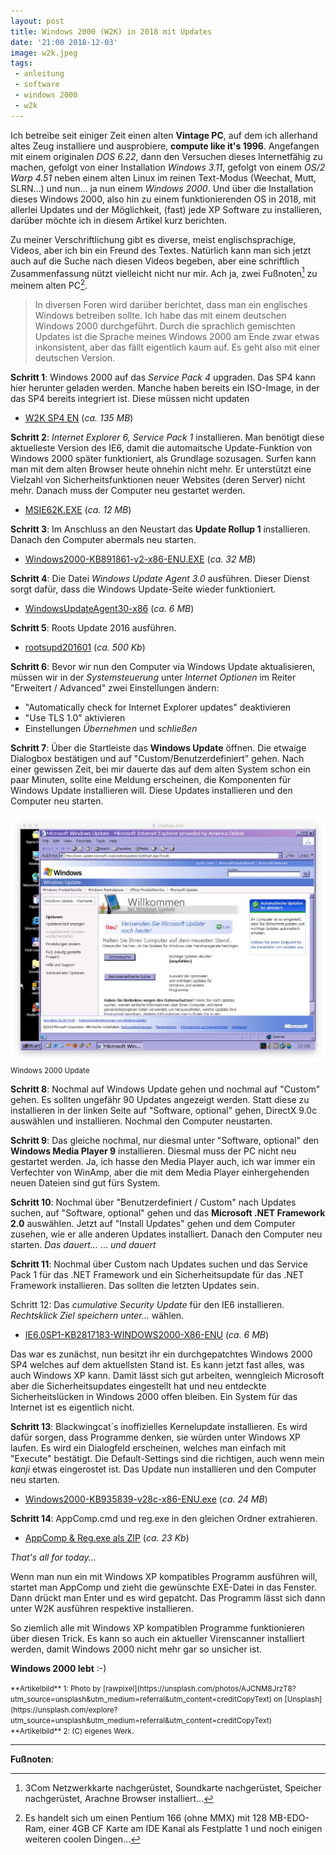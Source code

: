```yaml
---
layout: post
title: Windows 2000 (W2K) in 2018 mit Updates
date: '21:00 2018-12-03'
image: w2k.jpeg
tags: 
 - anleitung
 - software
 - windows 2000
 - w2k
---
```


Ich betreibe seit einiger Zeit einen alten **Vintage PC**, auf dem ich allerhand altes Zeug installiere und ausprobiere, **compute like it's 1996**. Angefangen mit einem originalen *DOS 6.22*, dann den Versuchen dieses Internetfähig zu machen, gefolgt von einer Installation *Windows 3.11*, gefolgt von einem *OS/2 Warp 4.51* neben einem alten Linux im reinen Text-Modus (Weechat, Mutt, SLRN…) und nun… ja nun einem *Windows 2000*. Und über die Installation dieses Windows 2000, also hin zu einem funktionierenden OS in 2018, mit allerlei Updates und der Möglichkeit, (fast) jede XP Software zu installieren, darüber möchte ich in diesem Artikel kurz berichten. <!--more-->

Zu meiner Verschriftlichung gibt es diverse, meist englischsprachige, Videos, aber ich bin ein Freund des Textes. Natürlich kann man sich jetzt auch auf die Suche nach diesen Videos begeben, aber eine schriftlich Zusammenfassung nützt vielleicht nicht nur mir. Ach ja, zwei Fußnoten[^1] zu meinem alten PC[^2].

> In diversen Foren wird darüber berichtet, dass man ein englisches Windows betreiben sollte. Ich habe das mit einem deutschen Windows 2000 durchgeführt. Durch die sprachlich gemischten Updates ist die Sprache meines Windows 2000 am Ende zwar etwas inkonsistent, aber das fällt eigentlich kaum auf. Es geht also mit einer deutschen Version.

**Schritt 1**: Windows 2000 auf das *Service Pack 4* upgraden. Das SP4 kann hier herunter geladen werden. Manche haben bereits ein ISO-Image, in der das SP4 bereits integriert ist. Diese müssen nicht updaten
 - [W2K SP4 EN](ftp://ftp.unice.fr/windows/servicepack/win2k/sp4/W2KSP4_EN.EXE) (*ca. 135 MB*)

**Schritt 2**: *Internet Explorer 6, Service Pack 1* installieren. Man benötigt diese aktuelleste Version des IE6, damit die automaitsche Update-Funktion von Windows 2000 später funktioniert, als Grundlage sozusagen. Surfen kann man mit dem alten Browser heute ohnehin nicht mehr. Er unterstützt eine Vielzahl von Sicherheitsfunktionen neuer Websites (deren Server) nicht mehr. Danach muss der Computer neu gestartet werden.
 - [MSIE62K.EXE](http://www.mediafire.com/file/f78iyq3vfe1n6d3/MSIE62K.EXE) (*ca. 12 MB*)

**Schritt 3**: Im Anschluss an den Neustart das **Update Rollup 1** installieren. Danach den Computer abermals neu starten.
 - [Windows2000-KB891861-v2-x86-ENU.EXE](http://www.mediafire.com/file/lyz6fktqj87cusr/Windows2000-KB891861-v2-x86-ENU.EXE) (*ca. 32 MB*)

**Schritt 4**: Die Datei *Windows Update Agent 3.0* ausführen. Dieser Dienst sorgt dafür, dass die Windows Update-Seite wieder funktioniert.
 - [WindowsUpdateAgent30-x86](https://go.microsoft.com/fwlink/?LinkID=91237) (*ca. 6 MB*)

**Schritt 5**: Roots Update 2016 ausführen.
 - [rootsupd201601](http://sdfox7.com/2000/Important_EOL_Updates/rootsupd201601.exe) (*ca. 500 Kb*)

**Schritt 6**: Bevor wir nun den Computer via Windows Update aktualisieren, müssen wir in der *Systemsteuerung* unter *Internet Optionen* im Reiter "Erweitert / Advanced" zwei Einstellungen ändern:
 - "Automatically check for Internet Explorer updates" deaktivieren
 - "Use TLS 1.0" aktivieren
 - Einstellungen *Übernehmen* und *schließen*

**Schritt 7**: Über die Startleiste das **Windows Update** öffnen. Die etwaige Dialogbox bestätigen und auf "Custom/Benutzerdefiniert" gehen. Nach einer gewissen Zeit, bei mir dauerte das auf dem alten System schon ein paar Minuten, sollte eine Meldung erscheinen, die Komponenten für Windows Update installieren will. Diese Updates installieren und den Computer neu starten.

![Windows 2000 Update](/assets/2018/w2k/custom-benutzerdefiniert.jpg)
<small>Windows 2000 Update</small>

**Schritt 8**: Nochmal auf Windows Update gehen und nochmal auf "Custom" gehen. Es sollten ungefähr 90 Updates angezeigt werden. Statt diese zu installieren in der linken Seite auf "Software, optional" gehen, DirectX 9.0c auswählen und installieren. Nochmal den Computer neustarten.

**Schritt 9**: Das gleiche nochmal, nur diesmal unter "Software, optional" den **Windows Media Player 9** installieren. Diesmal muss der PC nicht neu gestartet werden. Ja, ich hasse den Media Player auch, ich war immer ein Verfechter von WinAmp, aber die mit dem Media Player einhergehenden neuen Dateien sind gut fürs System.

**Schritt 10**: Nochmal über "Benutzerdefiniert / Custom" nach Updates suchen, auf "Software, optional" gehen und das **Microsoft .NET Framework 2.0** auswählen. Jetzt auf "Install Updates" gehen und dem Computer zusehen, wie er alle anderen Updates installiert. Danach den Computer neu starten. *Das dauert…* … *und dauert*

**Schritt 11**: Nochmal über Custom nach Updates suchen und das Service Pack 1 für das .NET Framework und ein Sicherheitsupdate für das .NET Framework installieren. Das sollten die letzten Updates sein.

Schritt 12: Das *cumulative Security Update* für den IE6 installieren. *Rechtsklick Ziel speichern unter…* wählen.
 - [IE6.0SP1-KB2817183-WINDOWS2000-X86-ENU](/assets/2018/w2k/12.IE6.0SP1-KB2817183-WINDOWS2000-X86-ENU.EXE) (*ca. 6 MB*)

Das war es zunächst, nun besitzt ihr ein durchgepatchtes Windows 2000 SP4 welches auf dem aktuellsten Stand ist. Es kann jetzt fast alles, was auch Windows XP kann. Damit lässt sich gut arbeiten, wenngleich Microsoft aber die Sicherheitsupdates eingestellt hat und neu entdeckte Sicherheitslücken in Windows 2000 offen bleiben. Ein System für das Internet ist es eigentlich nicht.

**Schritt 13**: Blackwingcat´s inoffizielles Kernelupdate installieren. Es wird dafür sorgen, dass Programme denken, sie würden unter Windows XP laufen. Es wird ein Dialogfeld erscheinen, welches man einfach mit "Execute" bestätigt. Die Default-Settings sind die richtigen, auch wenn mein *kanji*
 etwas eingerostet ist. Das Update nun installieren und den Computer neu starten.
 - [Windows2000-KB935839-v28c-x86-ENU.exe](http://www.mediafire.com/file/14d2t9yl35tim30/Windows2000-KB935839-v28c-x86-ENU.exe) (*ca. 24 MB*)

**Schritt 14**: AppComp.cmd und reg.exe in den gleichen Ordner extrahieren.
 - [AppComp & Reg.exe als ZIP](/assets/2018/w2k/14.Appcompreg.exe.zip) (*ca. 23 Kb*)

*That's all for today…*

Wenn man nun ein mit Windows XP kompatibles Programm ausführen will, startet man AppComp und zieht die gewünschte EXE-Datei in das Fenster. Dann drückt man Enter und es wird gepatcht. Das Programm lässt sich dann unter W2K ausführen respektive installieren.

So ziemlich alle mit Windows XP kompatiblen Programme funktionieren über diesen Trick. Es kann so auch ein aktueller Virenscanner installiert werden, damit Windows 2000 nicht mehr gar so unsicher ist.

**Windows 2000 lebt** :-)

<small>
**Artikelbild** 1: Photo by [rawpixel](https://unsplash.com/photos/AJCNM8JrzT8?utm_source=unsplash&utm_medium=referral&utm_content=creditCopyText) on [Unsplash](https://unsplash.com/explore?utm_source=unsplash&utm_medium=referral&utm_content=creditCopyText)<br />
**Artikelbild** 2: (C) eigenes Werk.
</small>

---

**Fußnoten**:

[^1]: 3Com Netzwerkkarte nachgerüstet, Soundkarte nachgerüstet, Speicher nachgerüstet, Arachne Browser installiert…
[^2]: Es handelt sich um einen Pentium 166 (ohne MMX) mit 128 MB-EDO-Ram, einer 4GB CF Karte am IDE Kanal als Festplatte 1 und noch einigen weiteren coolen Dingen…
